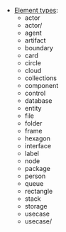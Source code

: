 - [Element types](https://plantuml.com/deployment-diagram):
  - actor
  - actor/
  - agent
  - artifact
  - boundary
  - card
  - circle
  - cloud
  - collections
  - component
  - control
  - database
  - entity
  - file
  - folder
  - frame
  - hexagon
  - interface
  - label
  - node
  - package
  - person
  - queue
  - rectangle
  - stack
  - storage
  - usecase
  - usecase/
